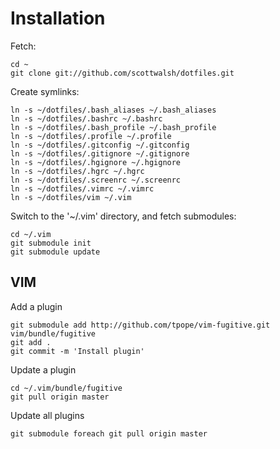 Installation
============

Fetch:

    cd ~
    git clone git://github.com/scottwalsh/dotfiles.git
    
Create symlinks:

    ln -s ~/dotfiles/.bash_aliases ~/.bash_aliases
    ln -s ~/dotfiles/.bashrc ~/.bashrc
    ln -s ~/dotfiles/.bash_profile ~/.bash_profile
    ln -s ~/dotfiles/.profile ~/.profile
    ln -s ~/dotfiles/.gitconfig ~/.gitconfig
    ln -s ~/dotfiles/.gitignore ~/.gitignore
    ln -s ~/dotfiles/.hgignore ~/.hgignore
    ln -s ~/dotfiles/.hgrc ~/.hgrc
    ln -s ~/dotfiles/.screenrc ~/.screenrc
    ln -s ~/dotfiles/.vimrc ~/.vimrc
    ln -s ~/dotfiles/vim ~/.vim
    
Switch to the '~/.vim' directory, and fetch submodules:

    cd ~/.vim
    git submodule init
    git submodule update

VIM
---

Add a plugin

    git submodule add http://github.com/tpope/vim-fugitive.git vim/bundle/fugitive
    git add .
    git commit -m 'Install plugin'
    
Update a plugin

    cd ~/.vim/bundle/fugitive
    git pull origin master
    
Update all plugins

    git submodule foreach git pull origin master
